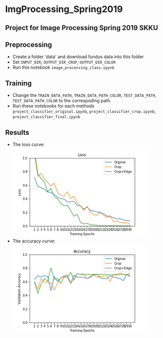 # ImgProcessing_Spring2019
## Project for Image Processing Spring 2019 SKKU

## Preprocessing
 - Create a folder 'data' and download fundus data into this folder
 - Set `INPUT_DIR`, `OUTPUT_DIR_CROP`, `OUTPUT_DIR_COLOR`
 - Run this notebook `image_processing_class.ipynb`

## Training

 - Change the `TRAIN_DATA_PATH`, `TRAIN_DATA_PATH_COLOR`, `TEST_DATA_PATH`, `TEST_DATA_PATH_COLOR` to the correspoding path.
 - Run these notebooks for each methods `project_classifier_original.ipynb`, `project_classifier_crop.ipynb`, `project_classifier_final.ipynb`

## Results
 - The loss curve:
![Loss](https://github.com/QuangBK/ImgProcessing_Spring2019/blob/master/loss.png)
 - The accuracy curve:
![Acc](https://github.com/QuangBK/ImgProcessing_Spring2019/blob/master/acc.png)
